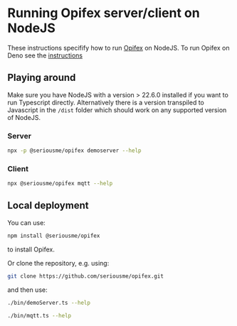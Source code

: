 # Running Opifex server/client on NodeJS

These instructions specifify how to run [Opifex](README.md) on NodeJS. To run
Opifex on Deno see the [instructions](../deno/README.md)

## Playing around

Make sure you have NodeJS with a version > 22.6.0 installed if you want to run Typescript directly.
Alternatively there is a version transpiled to Javascript in the `/dist` folder which should work on any supported version of NodeJS.

### Server

```bash
npx -p @seriousme/opifex demoserver --help
```

### Client

```bash
npx @seriousme/opifex mqtt --help
```

## Local deployment

You can use:

```bash
npm install @seriousme/opifex
```

to install Opifex.

Or clone the repository, e.g. using:

```bash
git clone https://github.com/seriousme/opifex.git
```

and then use:

```bash
./bin/demoServer.ts --help
```

```bash
./bin/mqtt.ts --help
```
